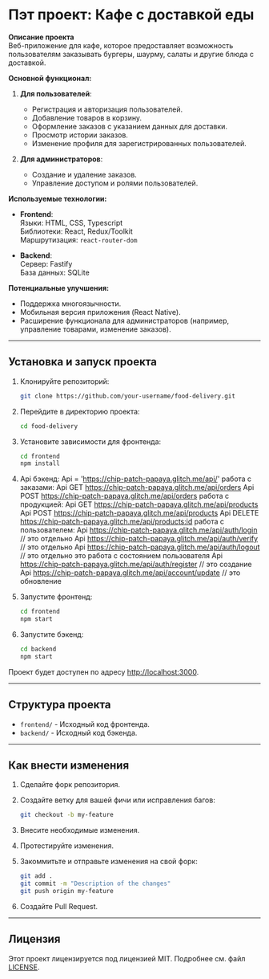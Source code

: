 # Пэт проект: Кафе с доставкой еды

**Описание проекта**  
Веб-приложение для кафе, которое предоставляет возможность пользователям заказывать бургеры, шаурму, салаты и другие блюда с доставкой.

**Основной функционал:**  
1. **Для пользователей**:
   - Регистрация и авторизация пользователей.
   - Добавление товаров в корзину.
   - Оформление заказов с указанием данных для доставки.
   - Просмотр истории заказов.
   - Изменение профиля для зарегистрированных пользователей.

2. **Для администраторов**:
   - Создание и удаление заказов.
   - Управление доступом и ролями пользователей.

**Используемые технологии:**  
- **Frontend**:  
  Языки: HTML, CSS, Typescript  
  Библиотеки: React, Redux/Toolkit  
  Маршрутизация: `react-router-dom`

- **Backend**:  
  Сервер: Fastify  
  База данных: SQLite

**Потенциальные улучшения:**  
- Поддержка многоязычности.
- Мобильная версия приложения (React Native).
- Расширение функционала для администраторов (например, управление товарами, изменение заказов).

---

## Установка и запуск проекта

1. Клонируйте репозиторий:

    ```bash
    git clone https://github.com/your-username/food-delivery.git
    ```

2. Перейдите в директорию проекта:

    ```bash
    cd food-delivery
    ```

3. Установите зависимости для фронтенда:

    ```bash
    cd frontend
    npm install
    ```

4. Api бэкенд: 
 Api = 'https://chip-patch-papaya.glitch.me/api/'
 работа с заказами:
 Api GET   https://chip-patch-papaya.glitch.me/api/orders
 Api POST  https://chip-patch-papaya.glitch.me/api/orders
 работа с продукцией:
 Api GET    https://chip-patch-papaya.glitch.me/api/products
 Api POST   https://chip-patch-papaya.glitch.me/api/products
 Api DELETE https://chip-patch-papaya.glitch.me/api/products:id
 работа с пользователем:
 Api https://chip-patch-papaya.glitch.me/api/auth/login // это отдельно
 Api https://chip-patch-papaya.glitch.me/api/auth/verify // это отдельно
 Api https://chip-patch-papaya.glitch.me/api/auth/logout // это отдельно
 это работа с состоянием пользователя
 Api https://chip-patch-papaya.glitch.me/api/auth/register // это создание
 Api https://chip-patch-papaya.glitch.me/api/account/update // это обновление
 
5. Запустите фронтенд:

    ```bash
    cd frontend
    npm start
    ```

6. Запустите бэкенд:

    ```bash
    cd backend
    npm start
    ```

Проект будет доступен по адресу [http://localhost:3000](http://localhost:3000).

---

## Структура проекта

- `frontend/` - Исходный код фронтенда.
- `backend/` - Исходный код бэкенда.

---

## Как внести изменения

1. Сделайте форк репозитория.
2. Создайте ветку для вашей фичи или исправления багов:

    ```bash
    git checkout -b my-feature
    ```

3. Внесите необходимые изменения.
4. Протестируйте изменения.
5. Закоммитьте и отправьте изменения на свой форк:

    ```bash
    git add .
    git commit -m "Description of the changes"
    git push origin my-feature
    ```

6. Создайте Pull Request.

---

## Лицензия

Этот проект лицензируется под лицензией MIT. Подробнее см. файл [LICENSE](LICENSE).
